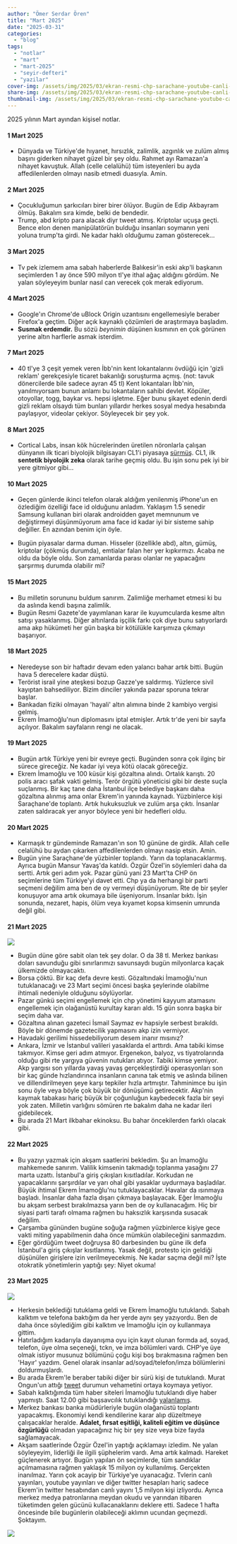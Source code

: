 ```yaml
---
author: "Ömer Serdar Ören"
title: "Mart 2025"
date: "2025-03-31"
categories: 
  - "blog"
tags: 
  - "notlar"
  - "mart"
  - "mart-2025"
  - "seyir-defteri"
  - "yazilar"
cover-img: /assets/img/2025/03/ekran-resmi-chp-sarachane-youtube-canli-2025-03-21-2.jpeg
share-img: /assets/img/2025/03/ekran-resmi-chp-sarachane-youtube-canli-2025-03-21-2.jpeg
thumbnail-img: /assets/img/2025/03/ekran-resmi-chp-sarachane-youtube-canli-2025-03-21-2.jpeg
---
```


2025 yılının Mart ayından kişisel notlar.

#### 1 Mart 2025

- Dünyada ve Türkiye'de hıyanet, hırsızlık, zalimlik, azgınlık ve zulüm almış başını giderken nihayet güzel bir şey oldu. Rahmet ayı Ramazan'a nihayet kavuştuk. Allah (celle celalühü) tüm isteyenleri bu ayda affedilenlerden olmayı nasib etmedi duasıyla. Amin.

#### 2 Mart 2025

- Çocukluğumun şarkıcıları birer birer ölüyor. Bugün de Edip Akbayram ölmüş. Bakalım sıra kimde, belki de bendedir.
- Trump, abd kripto para alacak diyr tweet atmış. Kriptolar uçuşa geçti. Bence elon denen manipülatörün bulduğu insanları soymanın yeni yoluna trump'ta girdi. Ne kadar haklı olduğumu zaman gösterecek...

#### 3 Mart 2025

- Tv pek izlemem ama sabah haberlerde Balıkesir'in eski akp'li başkanın seçimlerden 1 ay önce 590 milyon tl'ye ithal ağaç aldığını gördüm. Ne yalan söyleyeyim bunlar nasıl can verecek çok merak ediyorum.

#### 4 Mart 2025

- Google'ın Chrome'de uBlock Origin uzantısını engellemesiyle beraber Firefox'a geçtim. Diğer açık kaynaklı çözümleri de araştırmaya başladım.
- **Susmak erdemdir.** Bu sözü _beynimin_ düşünen kısmının en çok görünen yerine altın harflerle asmak isterdim.

#### 7 Mart 2025

- 40 tl'ye 3 çeşit yemek veren İbb'nin kent lokantalarını övdüğü için 'gizli reklam' gerekçesiyle ticaret bakanlığı soruşturma açmış. (not: tavuk dönercilerde bile sadece ayran 45 tl) Kent lokantaları İbb'nin, yanılmıyorsam bunun anlamı bu lokantaların sahibi devlet. Köpüler, otoyollar, togg, baykar vs. hepsi işletme. Eğer bunu şikayet edenin derdi gizli reklam olsaydı tüm bunları yıllardır herkes sosyal medya hesabında paylaşıyor, videolar çekiyor. Söyleyecek bir şey yok.

#### 8 Mart 2025

- Cortical Labs, insan kök hücrelerinden üretilen nöronlarla çalışan dünyanın ilk ticari biyolojik bilgisayarı CL1'i piyasaya [sürmüş](https://www.donanimhaber.com/dunyanin-ilk-sentetik-biyolojik-zekasi-tanitildi--188618). CL1, ilk **sentetik biyolojik zeka** olarak tarihe geçmiş oldu. Bu işin sonu pek iyi bir yere gitmiyor gibi...

#### 10 Mart 2025

- Geçen günlerde ikinci telefon olarak aldığım yenilenmiş iPhone'un en özlediğim özelliği face id olduğunu anladım. Yaklaşım 1.5 senedir Samsung kullanan biri olarak androidden gayet memnunum ve değiştirmeyi düşünmüyorum ama face id kadar iyi bir sisteme sahip değiller. En azından benim için öyle.

- Bugün piyasalar darma duman. Hisseler (özellikle abd), altın, gümüş, kriptolar (çökmüş durumda), emtialar falan her yer kıpkırmızı. Acaba ne oldu da böyle oldu. Son zamanlarda parası olanlar ne yapacağını şarşırmış durumda olabilir mi?

#### 15 Mart 2025

- Bu milletin sorununu buldum sanırım. Zalimliğe merhamet etmesi ki bu da aslında kendi başına zalimlik.
- Bugün Resmi Gazete'de yayımlanan karar ile kuyumcularda kesme altın satışı yasaklanmış. Diğer altınlarda işçilik farkı çok diye bunu satıyorlardı ama akp hükümeti her gün başka bir kötülükle karşımıza çıkmayı başarıyor.

#### 18 Mart 2025

- Neredeyse son bir haftadır devam eden yalancı bahar artık bitti. Bugün hava 5 derecelere kadar düştü.
- Terörist israil yine ateşkesi bozup Gazze'ye saldırmış. Yüzlerce sivil kayıptan bahsediliyor. Bizim dinciler yakında pazar sporuna tekrar başlar.
- Bankadan fiziki olmayan 'hayali' altın alımına binde 2 kambiyo vergisi gelmiş.
- Ekrem İmamoğlu'nun diplomasını iptal etmişler. Artık tr'de yeni bir sayfa açılıyor. Bakalım sayfaların rengi ne olacak.

#### 19 Mart 2025

- Bugün artık Türkiye yeni bir evreye geçti. Bugünden sonra çok ilginç bir sürece gireceğiz. Ne kadar iyi veya kötü olacak göreceğiz.
- Ekrem İmamoğlu ve 100 küsür kişi gözaltına alındı. Ortalık karıştı. 20 polis aracı şafak vakti gelmiş. Terör örgütü yöneticisi gibi bir deste suçla suçlanmış. Bir kaç tane daha İstanbul ilçe belediye başkanı daha gözaltına alınmış ama onlar Ekrem'in yanında kaynadı. Yüzbinlerce kişi Saraçhane'de toplantı. Artık hukuksuzluk ve zulüm arşa çıktı. İnsanlar zaten saldıracak yer arıyor böylece yeni bir hedefleri oldu.

#### 20 Mart 2025

- Karmaşık tr gündeminde Ramazan'ın son 10 gününe de girdik. Allah celle celalühü bu aydan çıkarken affedilenlerden olmayı nasip etsin. Amin.
- Bugün yine Saraçhane'de yüzbinler toplandı. Yarın da toplanacaklarmış. Ayrıca bugün Mansur Yavaş'da katıldı. Özgür Özel'in söylemleri daha da sertti. Artık geri adım yok. Pazar günü yani 23 Mart'ta CHP ön seçimlerine tüm Türkiye'yi davet etti. Chp ya da herhangi bir parti seçmeni değilim ama ben de oy vermeyi düşünüyorum. Rte de bir şeyler konuşuyor ama artık okumaya bile üşeniyorum. İnsanlar bıktı. İşin sonunda, nezaret, hapis, ölüm veya kıyamet kopsa kimsenin umrunda değil gibi.

#### 21 Mart 2025

![](/assets/img/2025/03/ekran-resmi-chp-sarachane-youtube-canli-2025-03-21-1.jpeg)

- Bugün düne göre sabit olan tek şey dolar. O da 38 tl. Merkez bankası doları savunduğu gibi sınırlarımızı savunsaydı bugün milyonlarca kaçak ülkemizde olmayacaktı.
- Borsa çöktü. Bir kaç defa devre kesti. Gözaltındaki İmamoğlu'nun tutuklanacağı ve 23 Mart seçimi öncesi başka şeylerinde olabilme ihtimali nedeniyle olduğunu söylüyorlar.
- Pazar günkü seçimi engellemek için chp yönetimi kayyum atamasını engellemek için olağanüstü kurultay kararı aldı. 15 gün sonra başka bir seçim daha var.
- Gözaltına alınan gazeteci İsmail Saymaz ev hapsiyle serbest bırakıldı. Böyle bir dönemde gazetecilik yapmasını akp izin vermiyor.
- Havadaki gerilimi hissedebiliyorum desem inanır mısınız?
- Ankara, İzmir ve İstanbul valileri yasaklarda el arttırdı. Ama tabiki kimse takmıyor. Kimse geri adım atmıyor. Ergenekon, balyoz, vs tiyatrolarında olduğu gibi rte yargıya güvenin nutukları atıyor. Tabiki kimse yemiyor. Akp yargısı son yıllarda yavaş yavaş gerçekleştirdiği operasyonları son bir kaç günde hızlandırınca insanların canına tak etmiş ve aslında bilinen ve dillendirilmeyen şeye karşı tepkiler hızla artmıştır. Tahminimce bu işin sonu öyle veya böyle çok büyük bir dönüşümü getirecektir. Akp'nin kaymak tabakası hariç büyük bir çoğunluğun kaybedecek fazla bir şeyi yok zaten. Milletin varlığını sömüren rte bakalım daha ne kadar ileri gidebilecek.
- Bu arada 21 Mart ilkbahar ekinoksu. Bu bahar öncekilerden farklı olacak gibi.

#### 22 Mart 2025

- Bu yazıyı yazmak için akşam saatlerini bekledim. Şu an İmamoğlu mahkemede sanırım. Valilik kimsenin takmadığı toplanma yasağını 27 marta uzattı. İstanbul'a giriş çıkışları kısıtladılar. Korkudan ne yapacaklarını şarşırdılar ve yarı ohal gibi yasaklar uydurmaya başladılar. Büyük ihtimal Ekrem İmamoğlu'nu tutuklayacaklar. Havalar da ısınmaya başladı. İnsanlar daha fazla dışarı çıkmaya başlayacak. Eğer İmamoğlu bu akşam serbest bırakılmazsa yarın ben de oy kullanacağım. Hiç bir siyasi parti tarafı olmama rağmen bu haksızlık karşısında susacak değilim.
- Çarşamba gününden bugüne soğuğa rağmen yüzbinlerce kişiye gece vakti miting yapabilmenin daha önce mümkün olabileceğini sanmazdım.
- Eğer gördüğüm tweet doğruysa 80 darbesinden bu güne ilk defa İstanbul'a giriş çıkışlar kısıtlanmış. Yasak değil, protesto için geldiği düşünülen girişlere izin verilmeyecekmiş. Ne kadar saçma değil mi? İşte otokratik yönetimlerin yaptığı şey: Niyet okuma!

#### 23 Mart 2025

![](/assets/img/2025/03/ekrem-imamoglu-on-secim-20250323.jpg)

- Herkesin beklediği tutuklama geldi ve Ekrem İmamoğlu tutuklandı. Sabah kalktım ve telefona baktığım da her yerde aynı şey yazıyordu. Ben de daha önce söylediğim gibi kalktım ve İmamoğlu için oy kullanmaya gittim.
- Hatırladığım kadarıyla dayanışma oyu için kayıt olunan formda ad, soyad, telefon, üye olma seçeneği, tckn, ve imza bölümleri vardı. CHP'ye üye olmak istiyor musunuz bölümünü çoğu kişi boş bırakmasına rağmen ben 'Hayır' yazdım. Genel olarak insanlar ad/soyad/telefon/imza bölümlerini doldurmuşlardı.
- Bu arada Ekrem'le beraber tabiki diğer bir sürü kişi de tutuklandı. Murat Ongun'un attığı [tweet](https://x.com/Mrt_Ongun/status/1903718049678520528) durumun vehametini ortaya koymaya yetiyor.
- Sabah kalktığımda tüm haber siteleri İmamoğlu tutuklandı diye haber yapmıştı. Saat 12.00 gibi başsavcılık tutuklandığı [yalanlamış](https://x.com/gazetesozcu/status/1903731978601386325).
- Merkez bankası banka müdürleriyle bugün olağanüstü toplantı yapacakmış. Ekonomiyi kendi kendilerine karar alıp düzeltmeye çalışacaklar heralde. **Adalet, fırsat eşitliği, kaliteli eğitim ve düşünce özgürlüğü** olmadan yapacağınız hiç bir şey size veya bize fayda sağlamayacak.
- Akşam saatlerinde Özgür Özel'in yaptığı açıklamayı izledim. Ne yalan söyleyeyim, liderliği ile ilgili şüphelerim vardı. Ama artık kalmadı. Hareket güçlenerek artıyor. Bugün yapılan ön seçimlerde, tüm sandıklar açılmamasına rağmen yaklaşık 15 milyon oy kullanılmış. Gerçekten inanılmaz. Yarın çok acayip bir Türkiye'ye uyanacağız. Tvlerin canlı yayınları, youtube yayınları ve diğer twitter hesapları hariç sadece Ekrem'in twitter hesabından canlı yayını 1,5 milyon kişi izliyordu. Ayrıca merkez medya patronlarına meydan okudu ve yarından itibaren tüketimden gelen gücünü kullacanaklarını deklere etti. Sadece 1 hafta öncesinde bile bugünlerin olabileceği aklımın ucundan geçmezdi. Şoktayım.

![](/assets/img/2025/03/ekran-resmi-canli-twitter-x-milyon-2025-03-23-2247.png)




